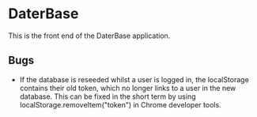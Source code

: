 # DaterBase

This is the front end of the DaterBase application.

## Bugs

* If the database is reseeded whilst a user is logged in, the localStorage contains their old token, which no longer links to a user in the new database. This can be fixed in the short term by using localStorage.removeItem("token") in Chrome developer tools.

